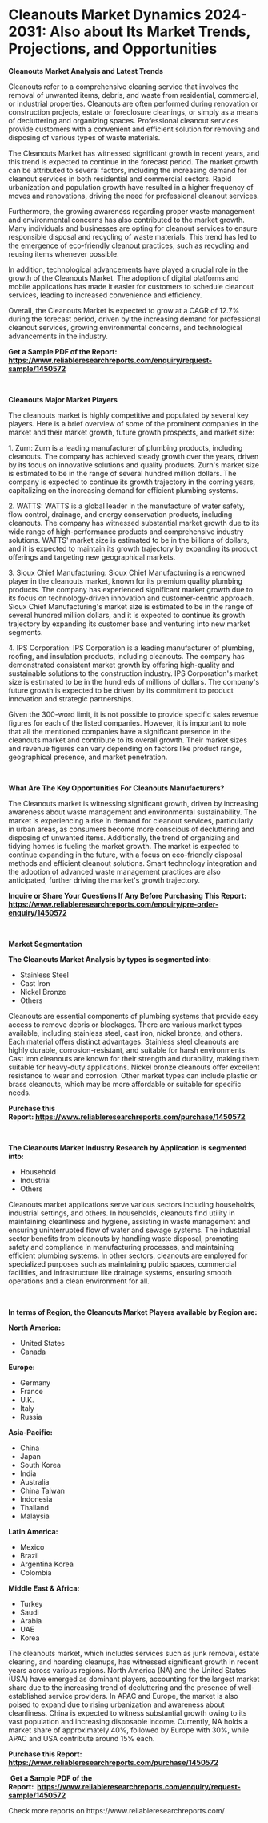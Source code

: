 <p><h1>Cleanouts Market Dynamics 2024-2031: Also about Its Market Trends, Projections, and Opportunities</h1></p><p><strong>Cleanouts Market Analysis and Latest Trends</strong></p>
<p><p>Cleanouts refer to a comprehensive cleaning service that involves the removal of unwanted items, debris, and waste from residential, commercial, or industrial properties. Cleanouts are often performed during renovation or construction projects, estate or foreclosure cleanings, or simply as a means of decluttering and organizing spaces. Professional cleanout services provide customers with a convenient and efficient solution for removing and disposing of various types of waste materials.</p><p>The Cleanouts Market has witnessed significant growth in recent years, and this trend is expected to continue in the forecast period. The market growth can be attributed to several factors, including the increasing demand for cleanout services in both residential and commercial sectors. Rapid urbanization and population growth have resulted in a higher frequency of moves and renovations, driving the need for professional cleanout services.</p><p>Furthermore, the growing awareness regarding proper waste management and environmental concerns has also contributed to the market growth. Many individuals and businesses are opting for cleanout services to ensure responsible disposal and recycling of waste materials. This trend has led to the emergence of eco-friendly cleanout practices, such as recycling and reusing items whenever possible.</p><p>In addition, technological advancements have played a crucial role in the growth of the Cleanouts Market. The adoption of digital platforms and mobile applications has made it easier for customers to schedule cleanout services, leading to increased convenience and efficiency.</p><p>Overall, the Cleanouts Market is expected to grow at a CAGR of 12.7% during the forecast period, driven by the increasing demand for professional cleanout services, growing environmental concerns, and technological advancements in the industry.</p></p>
<p><strong>Get a Sample PDF of the Report:&nbsp; <a href="https://www.reliableresearchreports.com/enquiry/request-sample/1450572">https://www.reliableresearchreports.com/enquiry/request-sample/1450572</a></strong></p>
<p>&nbsp;</p>
<p><strong>Cleanouts Major Market Players</strong></p>
<p><p>The cleanouts market is highly competitive and populated by several key players. Here is a brief overview of some of the prominent companies in the market and their market growth, future growth prospects, and market size:</p><p>1. Zurn: Zurn is a leading manufacturer of plumbing products, including cleanouts. The company has achieved steady growth over the years, driven by its focus on innovative solutions and quality products. Zurn's market size is estimated to be in the range of several hundred million dollars. The company is expected to continue its growth trajectory in the coming years, capitalizing on the increasing demand for efficient plumbing systems.</p><p>2. WATTS: WATTS is a global leader in the manufacture of water safety, flow control, drainage, and energy conservation products, including cleanouts. The company has witnessed substantial market growth due to its wide range of high-performance products and comprehensive industry solutions. WATTS' market size is estimated to be in the billions of dollars, and it is expected to maintain its growth trajectory by expanding its product offerings and targeting new geographical markets.</p><p>3. Sioux Chief Manufacturing: Sioux Chief Manufacturing is a renowned player in the cleanouts market, known for its premium quality plumbing products. The company has experienced significant market growth due to its focus on technology-driven innovation and customer-centric approach. Sioux Chief Manufacturing's market size is estimated to be in the range of several hundred million dollars, and it is expected to continue its growth trajectory by expanding its customer base and venturing into new market segments.</p><p>4. IPS Corporation: IPS Corporation is a leading manufacturer of plumbing, roofing, and insulation products, including cleanouts. The company has demonstrated consistent market growth by offering high-quality and sustainable solutions to the construction industry. IPS Corporation's market size is estimated to be in the hundreds of millions of dollars. The company's future growth is expected to be driven by its commitment to product innovation and strategic partnerships.</p><p>Given the 300-word limit, it is not possible to provide specific sales revenue figures for each of the listed companies. However, it is important to note that all the mentioned companies have a significant presence in the cleanouts market and contribute to its overall growth. Their market sizes and revenue figures can vary depending on factors like product range, geographical presence, and market penetration.</p></p>
<p>&nbsp;</p>
<p><strong>What Are The Key Opportunities For Cleanouts Manufacturers?</strong></p>
<p><p>The Cleanouts market is witnessing significant growth, driven by increasing awareness about waste management and environmental sustainability. The market is experiencing a rise in demand for cleanout services, particularly in urban areas, as consumers become more conscious of decluttering and disposing of unwanted items. Additionally, the trend of organizing and tidying homes is fueling the market growth. The market is expected to continue expanding in the future, with a focus on eco-friendly disposal methods and efficient cleanout solutions. Smart technology integration and the adoption of advanced waste management practices are also anticipated, further driving the market's growth trajectory.</p></p>
<p><strong>Inquire or Share Your Questions If Any Before Purchasing This Report: <a href="https://www.reliableresearchreports.com/enquiry/pre-order-enquiry/1450572">https://www.reliableresearchreports.com/enquiry/pre-order-enquiry/1450572</a></strong></p>
<p>&nbsp;</p>
<p><strong>Market Segmentation</strong></p>
<p><strong>The Cleanouts Market Analysis by types is segmented into:</strong></p>
<p><ul><li>Stainless Steel</li><li>Cast Iron</li><li>Nickel Bronze</li><li>Others</li></ul></p>
<p><p>Cleanouts are essential components of plumbing systems that provide easy access to remove debris or blockages. There are various market types available, including stainless steel, cast iron, nickel bronze, and others. Each material offers distinct advantages. Stainless steel cleanouts are highly durable, corrosion-resistant, and suitable for harsh environments. Cast iron cleanouts are known for their strength and durability, making them suitable for heavy-duty applications. Nickel bronze cleanouts offer excellent resistance to wear and corrosion. Other market types can include plastic or brass cleanouts, which may be more affordable or suitable for specific needs.</p></p>
<p><strong>Purchase this Report:&nbsp;<a href="https://www.reliableresearchreports.com/purchase/1450572">https://www.reliableresearchreports.com/purchase/1450572</a></strong></p>
<p>&nbsp;</p>
<p><strong>The Cleanouts Market Industry Research by Application is segmented into:</strong></p>
<p><ul><li>Household</li><li>Industrial</li><li>Others</li></ul></p>
<p><p>Cleanouts market applications serve various sectors including households, industrial settings, and others. In households, cleanouts find utility in maintaining cleanliness and hygiene, assisting in waste management and ensuring uninterrupted flow of water and sewage systems. The industrial sector benefits from cleanouts by handling waste disposal, promoting safety and compliance in manufacturing processes, and maintaining efficient plumbing systems. In other sectors, cleanouts are employed for specialized purposes such as maintaining public spaces, commercial facilities, and infrastructure like drainage systems, ensuring smooth operations and a clean environment for all.</p></p>
<p>&nbsp;</p>
<p><strong>In terms of Region, the Cleanouts Market Players available by Region are:</strong></p>
<p>
    <p> <strong> North America: </strong>
        <ul>
            <li>United States</li>
            <li>Canada</li>
        </ul>
        </p> 
    <p> <strong> Europe: </strong>
        <ul>
            <li>Germany</li>
            <li>France</li>
            <li>U.K.</li>
            <li>Italy</li>
            <li>Russia</li>
        </ul>
        </p> 
    <p> <strong> Asia-Pacific: </strong>
        <ul>
            <li>China</li>
            <li>Japan</li>
            <li>South Korea</li>
            <li>India</li>
            <li>Australia</li>
            <li>China Taiwan</li>
            <li>Indonesia</li>
            <li>Thailand</li>
            <li>Malaysia</li>
        </ul>
        </p> 
    <p> <strong> Latin America: </strong>
        <ul>
            <li>Mexico</li>
            <li>Brazil</li>
            <li>Argentina Korea</li>
            <li>Colombia</li>
        </ul>
        </p> 
    <p> <strong> Middle East & Africa: </strong>
        <ul>
            <li>Turkey</li>
            <li>Saudi</li>
            <li>Arabia</li>
            <li>UAE</li>
            <li>Korea</li>
        </ul>
    </p>
    </p>
<p><p>The cleanouts market, which includes services such as junk removal, estate clearing, and hoarding cleanups, has witnessed significant growth in recent years across various regions. North America (NA) and the United States (USA) have emerged as dominant players, accounting for the largest market share due to the increasing trend of decluttering and the presence of well-established service providers. In APAC and Europe, the market is also poised to expand due to rising urbanization and awareness about cleanliness. China is expected to witness substantial growth owing to its vast population and increasing disposable income. Currently, NA holds a market share of approximately 40%, followed by Europe with 30%, while APAC and USA contribute around 15% each.</p></p>
<p><strong>Purchase this Report: <a href="https://www.reliableresearchreports.com/purchase/1450572">https://www.reliableresearchreports.com/purchase/1450572</a></strong></p>
<p>&nbsp;<strong>Get a Sample PDF of the Report:&nbsp;&nbsp;<a href="https://www.reliableresearchreports.com/enquiry/request-sample/1450572">https://www.reliableresearchreports.com/enquiry/request-sample/1450572</a></strong></p>
<p><strong></strong></p>
<p>Check more reports on https://www.reliableresearchreports.com/</p>
